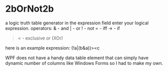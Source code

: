 # 2bOrNot2b
a logic truth table generator
in the expression field enter your logical expression.
operators:
 &  - and
 |  - or
 !  - not
 =  - iff
 -> - if
 >< - exclusive or (XOr)

here is an example expression: (!a|(b&a))><c

WPF does not have a handy data table element that can simply have dynamic number of columns like Windows Forms so I had to make my own.
